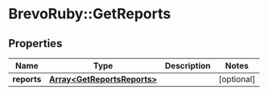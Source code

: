 # BrevoRuby::GetReports

## Properties
Name | Type | Description | Notes
------------ | ------------- | ------------- | -------------
**reports** | [**Array&lt;GetReportsReports&gt;**](GetReportsReports.md) |  | [optional] 


